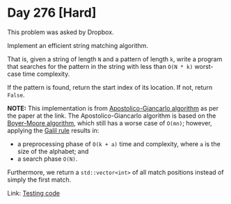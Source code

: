 # Day 276 \[Hard\]

This problem was asked by Dropbox.

Implement an efficient string matching algorithm.

That is, given a string of length `N` and a pattern of length `k`, write a program that searches for the pattern in the string with less than `O(N * k)` worst-case time complexity.

If the pattern is found, return the start index of its location. If not, return `False`.

**NOTE:** This implementation is from [Apostolico-Giancarlo algorithm](https://www.sciencedirect.com/science/article/pii/S1570866703000054) as per the paper at the link.
The Apostolico-Giancarlo algorithm is based on the [Boyer-Moore algorithm](https://en.wikipedia.org/wiki/Boyer%E2%80%93Moore_string-search_algorithm), which still has a worse case of `O(mn)`;
however, applying the [Galil rule](https://en.wikipedia.org/wiki/Boyer%E2%80%93Moore_string-search_algorithm#The_Galil_rule) results in:
* a preprocessing phase of `O(k + a)` time and complexity, where `a` is the size of the alphabet; and
* a search phase `O(N)`.

Furthermore, we return a `std::vector<int>` of all match positions instead of simply the first match.

Link: [Testing code](../../test/TestDay276.cpp)
